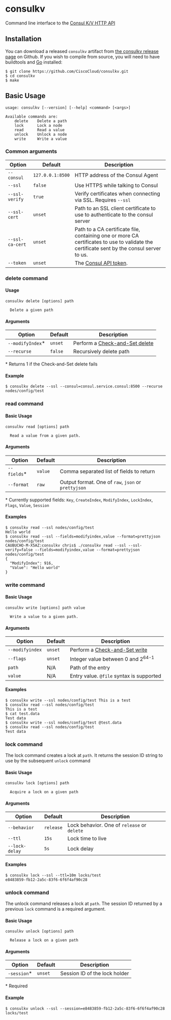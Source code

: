 # consulkv
Command line interface to the [Consul K/V HTTP API](https://consul.io/docs/agent/http/kv.html)

## Installation
You can download a released `consulkv` artifact from [the consulkv release page][Releases] on Github. If you wish to compile from source, you will need to have buildtools and [Go][] installed:

```shell
$ git clone https://github.com/CiscoCloud/consulkv.git
$ cd consulkv
$ make
```

## Basic Usage

```
usage: consulkv [--version] [--help] <command> [<args>]

Available commands are:
    delete    Delete a path
    lock      Lock a node
    read      Read a value
    unlock    Unlock a node
    write     Write a value

```

### Common arguments

|     Option    | Default | Description |
|---------------|---------|-------------|
| `--consul`      | `127.0.0.1:8500` |HTTP address of the Consul Agent
| `--ssl`         | `false` | Use HTTPS while talking to Consul
| `--ssl-verify`  | `true` | Verify certificates when connecting via SSL. Requires `--ssl`
| `--ssl-cert`    | `unset` | Path to an SSL client certificate to use to authenticate to the consul server
| `--ssl-ca-cert` | `unset` | Path to a CA certificate file, containing one or more CA certificates to use to validate the certificate sent by the consul server to us.
| `--token`       | `unset` | The [Consul API token][Consul ACLs].


### delete command


#### Usage

```
consulkv delete [options] path

  Delete a given path
```

#### Arguments

| Option | Default | Description |
|--------|---------|-------------|
| `--modifyIndex`* | `unset` | Perform a [Check-and-Set delete](https://consul.io/docs/agent/http/kv.html#DELETE)
| `--recurse` | `false` | Recursively delete path

\* Returns 1 if the Check-and-Set delete fails

#### Example

```shell
$ consulkv delete --ssl --consul=consul.service.consul:8500 --recurse nodes/config/test
```

### read command

#### Basic Usage

```
consulkv read [options] path

  Read a value from a given path.
```

#### Arguments

| Option | Default | Description |
| ------ | ------- | ----------- |
| `--fields`* | `value` | Comma separated list of fields to return
| `--format` | `raw` | Output format. One of `raw`, `json` or `prettyjson`

\* Currently supported fields: `Key`, `CreateIndex`, `ModifyIndex`, `LockIndex`, `Flags`, `Value`, `Session`

#### Examples

```shell
$ consulkv read --ssl nodes/config/test
Hello world
$ consulkv read --ssl --fields=modifyindex,value --format=prettyjson nodes/config/test
CAUBUCHO-M-X5AZ:consulkv chris$ ./consulkv read --ssl --ssl-verify=false --fields=modifyindex,value --format=prettyjson nodes/config/test
{
  "ModifyIndex": 916,
  "Value": "Hello world"
}
```

### write command

#### Basic Usage

```
consulkv write [options] path value

  Write a value to a given path.
```

#### Arguments

| Option | Default | Description |
| ------ | ------- | ----------- |
| `--modifyindex` | `unset` | Perform a [Check-and-Set write](https://consul.io/docs/agent/http/kv.html#PUT)
| `--flags` | `unset` | Integer value between 0 and 2<sup>64-1</sup>
| `path` | N/A | Path of the entry
| `value` | N/A | Entry value. `@file` syntax is supported

#### Examples

```shell
$ consulkv write --ssl nodes/config/test This is a test
$ consulkv read --ssl nodes/config/test
This is a test
$ cat test.data
Test data
$ consulkv write --ssl nodes/config/test @test.data
$ consulkv read --ssl nodes/config/test
Test data
```

### lock command

The lock command creates a lock at `path`. It returns the session ID string to use by the subsequent `unlock` command

#### Basic Usage

```
consulkv lock [options] path

  Acquire a lock on a given path
```

#### Arguments

| Option | Default | Description |
| ------ | ------- | ----------- |
| `--behavior` | `release` | Lock behavior. One of `release` or `delete`
| `--ttl` | `15s` | Lock time to live
| `--lock-delay` | `5s` | Lock delay

#### Examples

```shell
$ consulkv lock --ssl --ttl=10m locks/test
e8483859-fb12-2a5c-83f6-6f6f4af90c28
```

### unlock command

The unlock command releases a lock at `path`. The session ID returned by a previous `lock` command is a required argument.

#### Basic Usage

```
consulkv unlock [options] path

  Release a lock on a given path
```

#### Arguments

| Option | Default | Description |
| ------ | ------- | ----------- |
| `-session`* | `unset` | Session ID of the lock holder

\* Required

#### Example

```shell
$ consulkv unlock --ssl --session=e8483859-fb12-2a5c-83f6-6f6f4af90c28 locks/test
```

[Consul ACLs]: http://www.consul.io/docs/internals/acl.html "Consul ACLs"
[Releases]: https://github.com/CiscoCloud/consulkv/releases "consulkv releases page"
[Go]: http://golang.org "Go the language"

